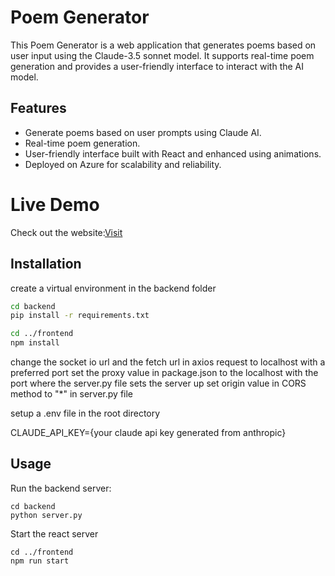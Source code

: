 # Poem Generator

This Poem Generator is a web application that generates poems based on user input using the Claude-3.5 sonnet model. It supports real-time poem generation and provides a user-friendly interface to interact with the AI model.

## Features
- Generate poems based on user prompts using Claude AI.
- Real-time poem generation.
- User-friendly interface built with React and enhanced using animations.
- Deployed on Azure for scalability and reliability.

# Live Demo
Check out the website:[Visit](https://poemgenerator-bpaxemhgehasaqf5.southindia-01.azurewebsites.net/)

## Installation
create a virtual environment in the backend folder
```bash
cd backend
pip install -r requirements.txt
```
```bash
cd ../frontend
npm install
```

change the socket io url and the fetch url in axios request to localhost with a preferred port
set the proxy value in package.json to the localhost with the port where the server.py file sets the server up
set origin value in CORS method to "*" in server.py file

setup a .env file in the root directory

CLAUDE_API_KEY={your claude api key generated from anthropic}

## Usage

Run the backend server:
```
cd backend
python server.py
```

Start the react server
```
cd ../frontend
npm run start
```
